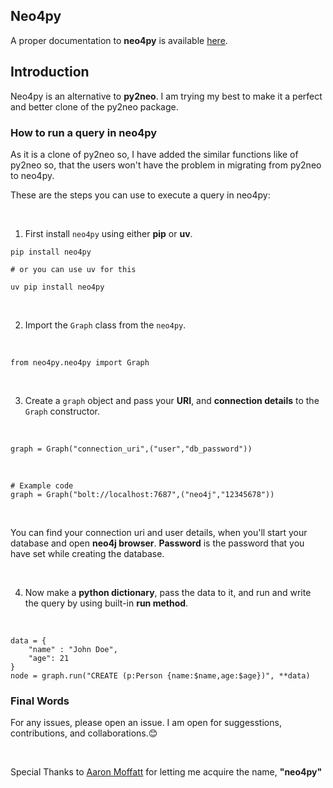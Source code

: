 ## Neo4py
A proper documentation to __neo4py__ is available [here](https://neo4pydocs.vercel.app/).
## Introduction
Neo4py is an alternative to __py2neo__. I am trying my best to make it a perfect and better clone of the py2neo package.

### How to run a query in neo4py
As it is a clone of py2neo so, I have added the similar functions like of py2neo so, that the users won't have the problem in migrating from py2neo to neo4py. 

These are the steps you can use to execute a query in neo4py:

<br>

1. First install `neo4py` using either __pip__ or __uv__.

```
pip install neo4py

# or you can use uv for this

uv pip install neo4py
```

<br>

2. Import the `Graph` class from the `neo4py`.

<br>

```
from neo4py.neo4py import Graph
```

<br>


3. Create a `graph` object and pass your __URI__, and __connection details__ to the `Graph` constructor.

<br>

```
graph = Graph("connection_uri",("user","db_password"))
```
<br>

```
# Example code
graph = Graph("bolt://localhost:7687",("neo4j","12345678"))
```

<br>

You can find your connection uri and user details, when you'll start your database and open __neo4j browser__. 
__Password__ is the password that you have set while creating the database.

<br>


4. Now make a __python dictionary__, pass the data to it, and run and write the query by using built-in __run method__.

<br>

```
data = {
    "name" : "John Doe",
    "age": 21
}
node = graph.run("CREATE (p:Person {name:$name,age:$age})", **data)

```


### Final Words
For any issues, please open an issue.
I am open for suggesstions, contributions, and collaborations.😊

<br>

Special Thanks to [Aaron Moffatt](https://pypi.org/user/AaronM/) for letting me acquire the name, __"neo4py"__